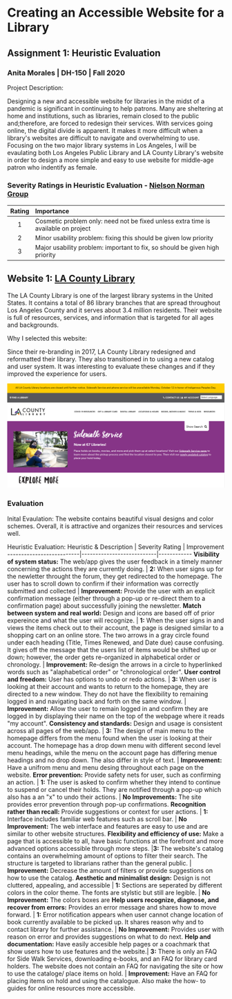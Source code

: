 # Creating an Accessible Website for a Library 
## Assignment 1: Heuristic Evaluation
### Anita Morales | DH-150 | Fall 2020

Project Description:

Designing a new and accessible website for libraries in the midst of a pandemic is significant in continuing to help patrons. Many are sheltering at home and institutions, such as libraries, remain closed to the public and;therefore, are forced to redesign their services. With services going online, the digital divide is apparent. It makes it more difficult when a library's websites are difficult to navigate and overwhelming to use. Focusing on the two major library systems in Los Angeles, I will be evaulating both Los Angeles Public Library and LA County Library's website in order to design a more simple and easy to use website for middle-age patron who indentify as female.

### Severity Ratings in Heuristic Evaluation - [Nielson Norman Group](https://www.nngroup.com/articles/how-to-rate-the-severity-of-usability-problems/)  
Rating  | Importance  |
:---: | :---  |
1  | Cosmetic problem only: need not be fixed unless extra time is available on project  |
2  | Minor usability problem: fixing this should be given low priority  |
3  | Major usability problem: important to fix, so should be given high priority  |

## Website 1: [LA County Library](https://lacountylibrary.org/)

The LA County Library is one of the largest library systems in the United States. It contains a total of 86 library branches that are spread throughout Los Angeles County and it serves about 3.4 million residents. Their website is full of resources, services, and information that is targeted for all ages and backgrounds.

Why I selected this website:

Since their re-branding in 2017, LA County Library redesigned and reformatted their library. They also transitioned in to using a new catalog and user system. It was interesting to evaluate these changes and if they improved the experience for users.

 ![homepage](LaCounty_home.png)
 

### Evaluation

Inital Evaulation: The website contains beautiful visual designs and color schemes. Overall, it is attractive and organizes their resources and services well.  

Heuristic Evaluation:
Heuristic & Description |  Severity Rating | Improvement 
--------------------------|---------------------------|------------
**Visibility of system status:** The web/app gives the user feedback in a timely manner concerning the actions they are currently doing. | **2:** When user signs up for the newletter throught the forum, they get redirected to the homepage. The user has to scroll down to confirm if their information was correctly submitted and collected | **Improvement:** Provide the user with an explicit confirmation message (either through a pop-up or re-direct them to a confirmation page) about successfully joining the newsletter.
**Match between system and real world:** Design and icons are based off of prior expereince and what the user will recognize. | **1:** When the user signs in and views the items check out to their account, the page is designed similar to a shopping cart on an online store. The two arrows in a gray circle found under each heading (Title, Times Renewed, and Date due) cause confusing. It gives off the message that the users list of items would be shifted up or down; however, the order gets re-organized in alphabetical order or chronology. | **Improvement:** Re-design the arrows in a circle to hyperlinked words such as "alaphabetical order" or "chronological order".
**User control and freedom:** User has options to undo or redo actions. | **3:** When user is looking at their account and wants to return to the homepage, they are directed to a new window. They do not have the flexibility to remaining logged in and navigating back and forth on the same window. | **Improvement:** Allow the user to remain logged in and confirm they are logged in by displaying their name on the top of the webpage where it reads "my account".
**Consistency and standards:** Design and usage is consistent across all pages of the web/app. | **3:** The design of main menu to the homepage differs from the menu found when the user is looking at their account. The homepage has a drop down menu with different second level menu headings, while the menu on the account page has differing menue headings and no drop down. The also differ in style of text. | **Improvement:** Have a unifrom menu and menu desing throughout each page on the website.
**Error prevention:** Provide safety nets for user, such as confirming an action. | **1:** The user is asked to confirm whether they intend to continue to suspend or cancel their holds. They are notified through a pop-up which also has a an "x" to undo their actions. | **No Improvements:** The site provides error prevention through pop-up confirmations. 
**Recognition rather than recall:** Provide suggestions or context for user actions. | **1:** Interface includes familiar web features such as scroll bar. | **No Improvement:** The web interface and features are easy to use and are similar to other website structures.
**Flexibility and efficiency of use:** Make a page that is accessible to all, have basic functions at the forefront and more advanced options accessible through more steps. |**3:** The website's catalog contains an overwhelming amount of options to filter their search. The structure is targeted to librarians rather than the general public. | **Improvement:** Decrease the amount of filters or provide suggestions on how to use the catalog. 
**Aesthetic and minimalist design:** Design is not cluttered, appealing, and accessible | **1:** Sections are seperated by different colors in the color theme. The fonts are stylstic but still are legible. | **No Improvement:** The colors boxes are 
**Help users recognize, diagnose, and recover from errors:** Provides an error message and shares how to move forward. | **1:** Error notification appears when user cannot change location of book currently available to be picked up. It shares reason why and to contact library for further assistance. | **No Improvement:** Provides user with reason on error and provides suggestions on what to do next.
**Help and documentation:** Have easily accesible help pages or a coachmark that show users how to use features and the website.| **3:** There is only an FAQ for Side Walk Services, downloading e-books, and an FAQ for library card holders. The website does not contain an FAQ for navigating the site or how to use the cataloge/ place items on hold. | **Improvement:** Have an FAQ for placing items on hold and using the catalogue. Also make the how- to  guides for online resources more accessible. 
